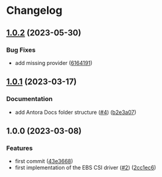 # Changelog

## [1.0.2](https://github.com/camptocamp/devops-stack-module-ebs-csi-driver/compare/v1.0.1...v1.0.2) (2023-05-30)


### Bug Fixes

* add missing provider ([6164191](https://github.com/camptocamp/devops-stack-module-ebs-csi-driver/commit/616419163e7582eb82ff9c5561d98e86ec10221e))

## [1.0.1](https://github.com/camptocamp/devops-stack-module-ebs-csi-driver/compare/v1.0.0...v1.0.1) (2023-03-17)


### Documentation

* add Antora Docs folder structure ([#4](https://github.com/camptocamp/devops-stack-module-ebs-csi-driver/issues/4)) ([b2e3a07](https://github.com/camptocamp/devops-stack-module-ebs-csi-driver/commit/b2e3a0768563bfcc0e86abbd0dde7693760150a9))

## 1.0.0 (2023-03-08)


### Features

* first commit ([43e3668](https://github.com/camptocamp/devops-stack-module-ebs-csi-driver/commit/43e3668e02edf42f6f5e3ae3a0ae60bca9ec4902))
* first implementation of the EBS CSI driver ([#2](https://github.com/camptocamp/devops-stack-module-ebs-csi-driver/issues/2)) ([2cc1ec6](https://github.com/camptocamp/devops-stack-module-ebs-csi-driver/commit/2cc1ec693c6069db826c26adb22b515f8c130586))
